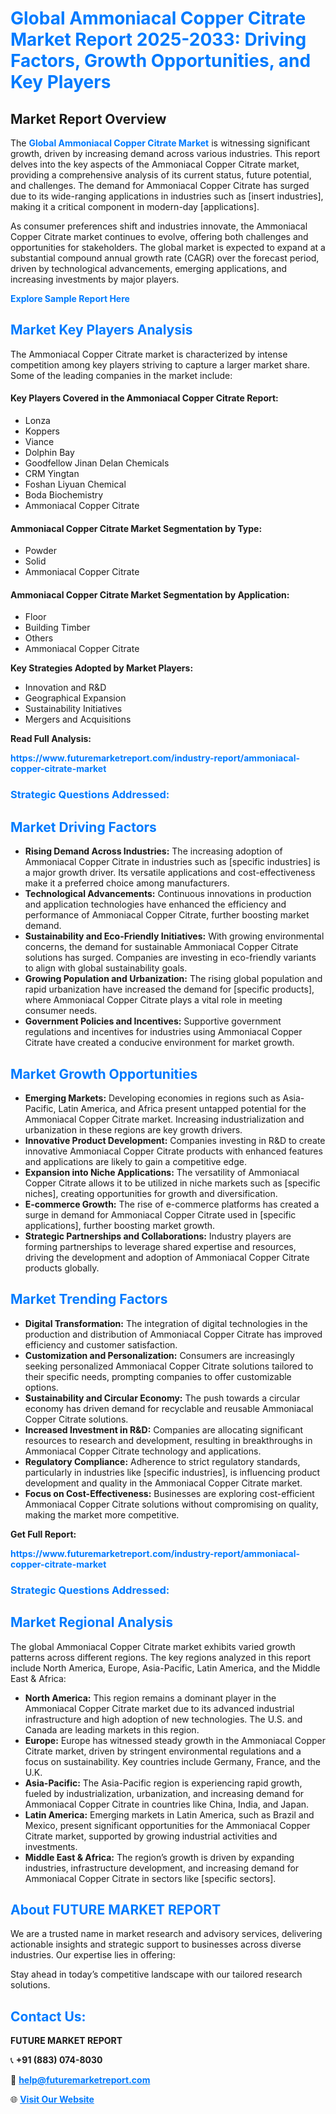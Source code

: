 <h1 style="color: #007BFF;">Global Ammoniacal Copper Citrate Market Report 2025-2033: Driving Factors, Growth Opportunities, and Key Players</h1>

<section id="overview">
<h2>Market Report Overview</h2>
<p>The <a href="https://www.futuremarketreport.com/industry-report/ammoniacal-copper-citrate-market" style="color: #007BFF; text-decoration: none;"><strong>Global Ammoniacal Copper Citrate Market</strong></a> is witnessing significant growth, driven by increasing demand across various industries. This report delves into the key aspects of the Ammoniacal Copper Citrate market, providing a comprehensive analysis of its current status, future potential, and challenges. The demand for Ammoniacal Copper Citrate has surged due to its wide-ranging applications in industries such as [insert industries], making it a critical component in modern-day [applications].</p>
<p>As consumer preferences shift and industries innovate, the Ammoniacal Copper Citrate market continues to evolve, offering both challenges and opportunities for stakeholders. The global market is expected to expand at a substantial compound annual growth rate (CAGR) over the forecast period, driven by technological advancements, emerging applications, and increasing investments by major players.</p>
</section>

<section id="overview">
<p><a href="https://www.futuremarketreport.com/request-sample/reportId=98838" style="color: #007BFF; text-decoration: none;"><strong>Explore Sample Report Here</strong></a></p>
</section>

<section id="key-players">
<h2 style="color: #007BFF;">Market Key Players Analysis</h2>
<p>The Ammoniacal Copper Citrate market is characterized by intense competition among key players striving to capture a larger market share. Some of the leading companies in the market include:</p>
<h4>Key Players Covered in the Ammoniacal Copper Citrate Report:</h4>
<ul><li>Lonza</li><li>Koppers</li><li>Viance</li><li>Dolphin Bay</li><li>Goodfellow Jinan Delan Chemicals</li><li>CRM Yingtan</li><li>Foshan Liyuan Chemical</li><li>Boda Biochemistry</li><li>Ammoniacal Copper Citrate</li></ul>
<h4>Ammoniacal Copper Citrate Market Segmentation by Type:</h4>
<ul><li>Powder</li><li>Solid</li><li>Ammoniacal Copper Citrate</li></ul>

<h4>Ammoniacal Copper Citrate Market Segmentation by Application:</h4>
<ul><li>Floor</li><li>Building Timber</li><li>Others</li><li>Ammoniacal Copper Citrate</li></ul>
<p><strong>Key Strategies Adopted by Market Players:</strong></p>
<ul>
<li>Innovation and R&D</li>
<li>Geographical Expansion</li>
<li>Sustainability Initiatives</li>
<li>Mergers and Acquisitions</li>
</ul>
</section>

<section>
<p><strong>Read Full Analysis: </strong></p><a href="https://www.futuremarketreport.com/industry-report/ammoniacal-copper-citrate-market" style="color: #007BFF; text-decoration: none;"><strong>https://www.futuremarketreport.com/industry-report/ammoniacal-copper-citrate-market</strong></a>
<h3 style="color: #007BFF;">Strategic Questions Addressed:</h3>
</section>

<section id="driving-factors">
<h2 style="color: #007BFF;">Market Driving Factors</h2>
<ul>
<li><strong>Rising Demand Across Industries:</strong> The increasing adoption of Ammoniacal Copper Citrate in industries such as [specific industries] is a major growth driver. Its versatile applications and cost-effectiveness make it a preferred choice among manufacturers.</li>
<li><strong>Technological Advancements:</strong> Continuous innovations in production and application technologies have enhanced the efficiency and performance of Ammoniacal Copper Citrate, further boosting market demand.</li>
<li><strong>Sustainability and Eco-Friendly Initiatives:</strong> With growing environmental concerns, the demand for sustainable Ammoniacal Copper Citrate solutions has surged. Companies are investing in eco-friendly variants to align with global sustainability goals.</li>
<li><strong>Growing Population and Urbanization:</strong> The rising global population and rapid urbanization have increased the demand for [specific products], where Ammoniacal Copper Citrate plays a vital role in meeting consumer needs.</li>
<li><strong>Government Policies and Incentives:</strong> Supportive government regulations and incentives for industries using Ammoniacal Copper Citrate have created a conducive environment for market growth.</li>
</ul>
</section>

<section id="growth-opportunities">
<h2 style="color: #007BFF;">Market Growth Opportunities</h2>
<ul>
<li><strong>Emerging Markets:</strong> Developing economies in regions such as Asia-Pacific, Latin America, and Africa present untapped potential for the Ammoniacal Copper Citrate market. Increasing industrialization and urbanization in these regions are key growth drivers.</li>
<li><strong>Innovative Product Development:</strong> Companies investing in R&D to create innovative Ammoniacal Copper Citrate products with enhanced features and applications are likely to gain a competitive edge.</li>
<li><strong>Expansion into Niche Applications:</strong> The versatility of Ammoniacal Copper Citrate allows it to be utilized in niche markets such as [specific niches], creating opportunities for growth and diversification.</li>
<li><strong>E-commerce Growth:</strong> The rise of e-commerce platforms has created a surge in demand for Ammoniacal Copper Citrate used in [specific applications], further boosting market growth.</li>
<li><strong>Strategic Partnerships and Collaborations:</strong> Industry players are forming partnerships to leverage shared expertise and resources, driving the development and adoption of Ammoniacal Copper Citrate products globally.</li>
</ul>
</section>

<section id="trending-factors">
<h2 style="color: #007BFF;">Market Trending Factors</h2>
<ul>
<li><strong>Digital Transformation:</strong> The integration of digital technologies in the production and distribution of Ammoniacal Copper Citrate has improved efficiency and customer satisfaction.</li>
<li><strong>Customization and Personalization:</strong> Consumers are increasingly seeking personalized Ammoniacal Copper Citrate solutions tailored to their specific needs, prompting companies to offer customizable options.</li>
<li><strong>Sustainability and Circular Economy:</strong> The push towards a circular economy has driven demand for recyclable and reusable Ammoniacal Copper Citrate solutions.</li>
<li><strong>Increased Investment in R&D:</strong> Companies are allocating significant resources to research and development, resulting in breakthroughs in Ammoniacal Copper Citrate technology and applications.</li>
<li><strong>Regulatory Compliance:</strong> Adherence to strict regulatory standards, particularly in industries like [specific industries], is influencing product development and quality in the Ammoniacal Copper Citrate market.</li>
<li><strong>Focus on Cost-Effectiveness:</strong> Businesses are exploring cost-efficient Ammoniacal Copper Citrate solutions without compromising on quality, making the market more competitive.</li>
</ul>
</section>

<section>
<p><strong>Get Full Report: </strong></p><a href="https://www.futuremarketreport.com/industry-report/ammoniacal-copper-citrate-market" style="color: #007BFF; text-decoration: none;"><strong>https://www.futuremarketreport.com/industry-report/ammoniacal-copper-citrate-market</strong></a>
<h3 style="color: #007BFF;">Strategic Questions Addressed:</h3>
</section>


<section id="regional-analysis">
<h2 style="color: #007BFF;">Market Regional Analysis</h2>
<p>The global Ammoniacal Copper Citrate market exhibits varied growth patterns across different regions. The key regions analyzed in this report include North America, Europe, Asia-Pacific, Latin America, and the Middle East & Africa:</p>
<ul>
<li><strong>North America:</strong> This region remains a dominant player in the Ammoniacal Copper Citrate market due to its advanced industrial infrastructure and high adoption of new technologies. The U.S. and Canada are leading markets in this region.</li>
<li><strong>Europe:</strong> Europe has witnessed steady growth in the Ammoniacal Copper Citrate market, driven by stringent environmental regulations and a focus on sustainability. Key countries include Germany, France, and the U.K.</li>
<li><strong>Asia-Pacific:</strong> The Asia-Pacific region is experiencing rapid growth, fueled by industrialization, urbanization, and increasing demand for Ammoniacal Copper Citrate in countries like China, India, and Japan.</li>
<li><strong>Latin America:</strong> Emerging markets in Latin America, such as Brazil and Mexico, present significant opportunities for the Ammoniacal Copper Citrate market, supported by growing industrial activities and investments.</li>
<li><strong>Middle East & Africa:</strong> The region’s growth is driven by expanding industries, infrastructure development, and increasing demand for Ammoniacal Copper Citrate in sectors like [specific sectors].</li>
</ul>
</section>

<footer>
<h2 style="color: #007BFF;">About FUTURE MARKET REPORT</h2>
<p>We are a trusted name in market research and advisory services, delivering actionable insights and strategic support to businesses across diverse industries. Our expertise lies in offering:</p>

<p>Stay ahead in today’s competitive landscape with our tailored research solutions.</p>

<h2 style="color: #007BFF;">Contact Us:</h2>
<p><strong>FUTURE MARKET REPORT</strong></p>
<p>📞 <strong>+91 (883) 074-8030</strong></p>
<p>📧 <strong><a href="mailto:help@futuremarketreport.com" style="color: #007BFF;">help@futuremarketreport.com</a></strong></p>
<p>🌐 <strong><a href="https://www.futuremarketreport.com/" style="color: #007BFF;">Visit Our Website</a></strong></p>
</footer>